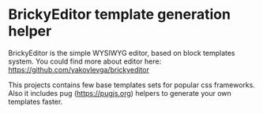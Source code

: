 # BrickyEditor template generation helper
BrickyEditor is the simple WYSIWYG editor, based on block templates system.
You could find more about editor here: https://github.com/yakovlevga/brickyeditor

This projects contains few base templates sets for popular css frameworks. 
Also it includes pug (https://pugjs.org) helpers to generate your own templates faster.
